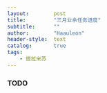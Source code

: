 ```yaml
---
layout:        post
title:         "三月业余任务进度"
subtitle:      ""
author:        "Haauleon"
header-style:  text
catalog:       true
tags:
    - 提拉米苏
---
```


### TODO